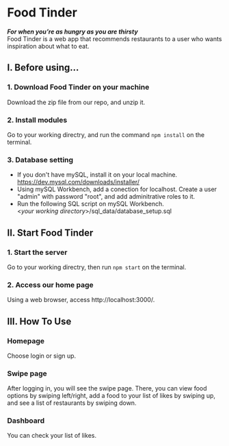 # Food Tinder
***For when you’re as hungry as you are thirsty***  
Food Tinder is a web app that recommends restaurants to a user who wants inspiration about what to eat.  

## I. Before using...  
### 1. Download Food Tinder on your machine  
Download the zip file from our repo, and unzip it.  
### 2. Install modules  
Go to your working directry, and run the command `npm install` on the terminal.  
### 3. Database setting  
- If you don't have mySQL, install it on your local machine.    
https://dev.mysql.com/downloads/installer/  
- Using mySQL Workbench, add a conection for localhost. Create a user "admin" with password "root", and add adminitrative roles to it.  
- Run the following SQL script on mySQL Workbench.  
<*your working directory*>/sql_data/database_setup.sql  

## II. Start Food Tinder  
### 1. Start the server  
Go to your working directry, then run `npm start` on the terminal.  
### 2. Access our home page  
Using a web browser, access http://localhost:3000/.  

## III. How To Use  
### Homepage  
Choose login or sign up.  
### Swipe page  
After logging in, you will see the swipe page. There, you can view food options by swiping left/right, add a food to your list of likes by swiping up, and see a list of restaurants by swiping down.  
### Dashboard  
You can check your list of likes.  